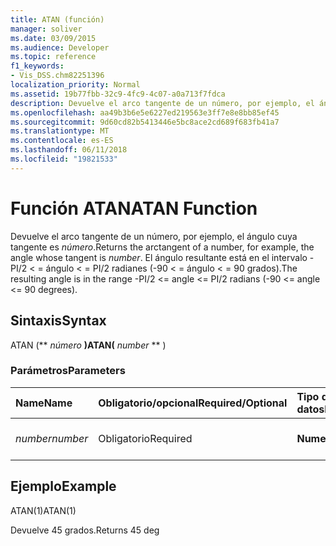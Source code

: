 ```yaml
---
title: ATAN (función)
manager: soliver
ms.date: 03/09/2015
ms.audience: Developer
ms.topic: reference
f1_keywords:
- Vis_DSS.chm82251396
localization_priority: Normal
ms.assetid: 19b77fbb-32c9-4fc9-4c07-a0a713f7fdca
description: Devuelve el arco tangente de un número, por ejemplo, el ángulo cuya tangente es ese número. El ángulo resultante está en el intervalo -PI/2 < = ángulo < = PI/2 radianes (-90 < = ángulo < = 90 grados).
ms.openlocfilehash: aa49b3b6e5e6227ed219563e3ff7e8e8bb85ef45
ms.sourcegitcommit: 9d60cd82b5413446e5bc8ace2cd689f683fb41a7
ms.translationtype: MT
ms.contentlocale: es-ES
ms.lasthandoff: 06/11/2018
ms.locfileid: "19821533"
---
```

# <a name="atan-function"></a><span data-ttu-id="ee746-104">Función ATAN</span><span class="sxs-lookup"><span data-stu-id="ee746-104">ATAN Function</span></span>

<span data-ttu-id="ee746-105">Devuelve el arco tangente de un número, por ejemplo, el ángulo cuya tangente es _número_.</span><span class="sxs-lookup"><span data-stu-id="ee746-105">Returns the arctangent of a number, for example, the angle whose tangent is  _number_.</span></span> <span data-ttu-id="ee746-106">El ángulo resultante está en el intervalo -PI/2 < = ángulo < = PI/2 radianes (-90 < = ángulo < = 90 grados).</span><span class="sxs-lookup"><span data-stu-id="ee746-106">The resulting angle is in the range -PI/2 <= angle <= PI/2 radians (-90 <= angle <= 90 degrees).</span></span> 
  
## <a name="syntax"></a><span data-ttu-id="ee746-107">Sintaxis</span><span class="sxs-lookup"><span data-stu-id="ee746-107">Syntax</span></span>

<span data-ttu-id="ee746-108">ATAN (** *número* **)</span><span class="sxs-lookup"><span data-stu-id="ee746-108">ATAN(** *number* ** )</span></span> 
  
### <a name="parameters"></a><span data-ttu-id="ee746-109">Parámetros</span><span class="sxs-lookup"><span data-stu-id="ee746-109">Parameters</span></span>

|<span data-ttu-id="ee746-110">**Name**</span><span class="sxs-lookup"><span data-stu-id="ee746-110">**Name**</span></span>|<span data-ttu-id="ee746-111">**Obligatorio/opcional**</span><span class="sxs-lookup"><span data-stu-id="ee746-111">**Required/Optional**</span></span>|<span data-ttu-id="ee746-112">**Tipo de datos**</span><span class="sxs-lookup"><span data-stu-id="ee746-112">**Data Type**</span></span>|<span data-ttu-id="ee746-113">**Descripción**</span><span class="sxs-lookup"><span data-stu-id="ee746-113">**Description**</span></span>|
|:-----|:-----|:-----|:-----|
| <span data-ttu-id="ee746-114">_number_</span><span class="sxs-lookup"><span data-stu-id="ee746-114">_number_</span></span> <br/> |<span data-ttu-id="ee746-115">Obligatorio</span><span class="sxs-lookup"><span data-stu-id="ee746-115">Required</span></span>  <br/> |<span data-ttu-id="ee746-116">**Numeric**</span><span class="sxs-lookup"><span data-stu-id="ee746-116">**Numeric**</span></span> <br/> |<span data-ttu-id="ee746-117">La tangente del ángulo.</span><span class="sxs-lookup"><span data-stu-id="ee746-117">The tangent of the angle.</span></span>  <br/> |
   
## <a name="example"></a><span data-ttu-id="ee746-118">Ejemplo</span><span class="sxs-lookup"><span data-stu-id="ee746-118">Example</span></span>

<span data-ttu-id="ee746-119">ATAN(1)</span><span class="sxs-lookup"><span data-stu-id="ee746-119">ATAN(1)</span></span> 
  
<span data-ttu-id="ee746-120">Devuelve 45 grados.</span><span class="sxs-lookup"><span data-stu-id="ee746-120">Returns 45 deg</span></span> 
  

